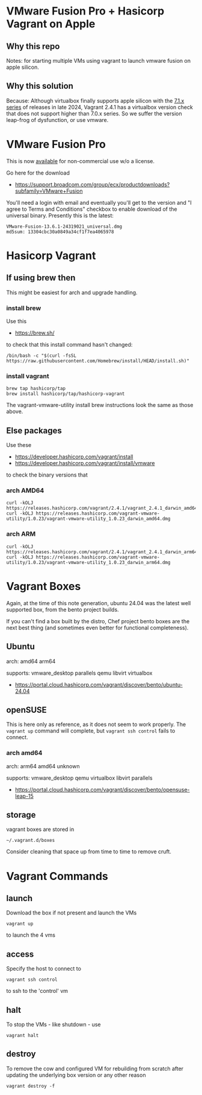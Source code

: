 # VMware Fusion Pro + Hasicorp Vagrant on Apple

## Why this repo

Notes: for starting multiple VMs using vagrant to launch vmware fusion on apple silicon.

## Why this solution

Because: Although virtualbox finally supports apple silicon with the [7.1.x series](https://www.virtualbox.org/wiki/Downloads) of releases in late 2024, Vagrant 2.4.1 has a virtualbox version check that does not support higher than 7.0.x series. So we suffer the version leap-frog of dysfunction, or use vmware.

# VMware Fusion Pro

This is now [available](https://blogs.vmware.com/teamfusion/2024/05/fusion-pro-now-available-free-for-personal-use.html) for non-commercial use w/o a license.

Go here for the download

* https://support.broadcom.com/group/ecx/productdownloads?subfamily=VMware+Fusion

You'll need a login with email and eventually you'll get to the version and "I agree to Terms and Conditions" checkbox to enable download of the universal binary. Presently this is the latest:

    VMware-Fusion-13.6.1-24319021_universal.dmg
    md5sum: 13304cbc30a0849a34cf1f7ea4065978

# Hasicorp Vagrant

## If using brew then

This might be easiest for arch and upgrade handling.

### install brew

Use this 

* https://brew.sh/

to check that this install command hasn't changed:

    /bin/bash -c "$(curl -fsSL https://raw.githubusercontent.com/Homebrew/install/HEAD/install.sh)"

### install vagrant

    brew tap hashicorp/tap
    brew install hashicorp/tap/hashicorp-vagrant

The vagrant-vmware-utility install brew instructions look the same as those 
above.

## Else packages

Use these

* https://developer.hashicorp.com/vagrant/install
* https://developer.hashicorp.com/vagrant/install/vmware

to check the binary versions that 

### arch AMD64

    curl -kOLJ https://releases.hashicorp.com/vagrant/2.4.1/vagrant_2.4.1_darwin_amd64.dmg
    curl -kOLJ https://releases.hashicorp.com/vagrant-vmware-utility/1.0.23/vagrant-vmware-utility_1.0.23_darwin_amd64.dmg

### arch ARM

    curl -kOLJ https://releases.hashicorp.com/vagrant/2.4.1/vagrant_2.4.1_darwin_arm64.dmg
    curl -kOLJ https://releases.hashicorp.com/vagrant-vmware-utility/1.0.23/vagrant-vmware-utility_1.0.23_darwin_arm64.dmg

# Vagrant Boxes

Again, at the time of this note generation, ubuntu 24.04 was the latest well supported box, from the bento project builds.

If you can't find a box built by the distro, Chef project bento boxes are the next best thing (and sometimes even better for functional completeness).

## Ubuntu

arch: amd64 arm64

supports: vmware_desktop parallels qemu libvirt virtualbox

* https://portal.cloud.hashicorp.com/vagrant/discover/bento/ubuntu-24.04


## openSUSE

This is here only as reference, as it does not seem to work properly. The `vagrant up` command will complete, but `vagrant ssh control` fails to connect.

### arch amd64

arch: arm64 amd64 unknown

supports: vmware_desktop qemu virtualbox libvirt parallels

* https://portal.cloud.hashicorp.com/vagrant/discover/bento/opensuse-leap-15

## storage

vagrant boxes are stored in

    ~/.vagrant.d/boxes

Consider cleaning that space up from time to time to remove cruft.

# Vagrant Commands

## launch

Download the box if not present and launch the VMs

    vagrant up

to launch the 4 vms

## access

Specify the host to connect to

    vagrant ssh control

to ssh to the 'control' vm

## halt

To stop the VMs - like shutdown - use

    vagrant halt

## destroy

To remove the cow and configured VM for rebuilding from scratch after updating the underlying box version or any other reason

    vagrant destroy -f
